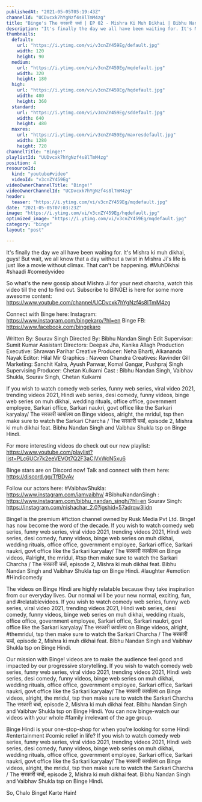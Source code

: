 ```yaml
---
publishedAt: "2021-05-05T05:19:43Z"
channelId: "UCDvcxk7hYgNzf4s8lTmM4zg"
title: "Binge's The सरकारी चर्चा | EP 02 - Mishra Ki Muh Dikhai | Bibhu Nandan, Vaibhav Shukla & Sourav"
description: "It's finally the day we all have been waiting for. It's Mishra ki muh dikhai, guys! But wait, we all know that a day without a twist in Mishra Ji's life is just like a movie without climax. That can't be happening. #MuhDikhai #shaadi #comedyvideo\n\nSo what's the new gossip about Mishra Ji for your next charcha, watch this video till the end to find out. Subscribe to BINGE! is here for some more awesome content: https://www.youtube.com/channel/UCDvcxk7hYgNzf4s8lTmM4zg\n\nConnect with Binge here:\nInstagram: https://www.instagram.com/bingekaro/?hl=en\nBinge FB: https://www.facebook.com/bingekaro\n\nWritten By: Sourav Singh\nDirected By: Bibhu Nandan Singh \nEdit Supervisor: Sumit Kumar\nAssistant Directors: Deepak Jha, Kanika Allagh\nProduction Executive: Shrawan Parihar \nCreative Producer: Neha Bharti, Alkananda Nayak\nEditor: Hilal Mir \nGraphics : Naveen Chandra\nCreatives: Ravinder Gill\nMarketing: Sanchit Kalra, Ayush Panwar, Komal Gangar, Pushpraj Singh\nSupervising Producer: Chetan Kulkarni\nCast : Bibhu Nandan Singh, Vaibhav Shukla, Sourav Singh, Chetan Kulkarni\n\nIf you wish to watch comedy web series, funny web series, viral video 2021, trending videos 2021, Hindi web series, desi comedy, funny videos, binge web series on muh dikhai, wedding rituals, office office, government employee, Sarkari office, Sarkari naukri, govt office like the Sarkari karyalay/ The सरकारी कार्यालय on Binge videos, alright, the mridul, tsp then make sure to watch the Sarkari Charcha / The सरकारी चर्चा, episode 2, Mishra ki muh dikhai feat. Bibhu Nandan Singh and Vaibhav Shukla tsp on Binge Hindi.\n\nFor more interesting videos do check out our new playlist: https://www.youtube.com/playlist?list=PLc6UCr7k2eeVEVOt7Q2F3aCIVxWcN5xu6\n\nBinge stars are on Discord now! Talk and connect with them here: https://discord.gg/TfBDvAv\n\nFollow our actors here:\n#VaibhavShukla: https://www.instagram.com/iamvaibhv/\n#BibhuNandanSingh : https://www.instagram.com/bibhu_nandan_singh/?hl=en\nSourav Singh: https://instagram.com/nishachar_2.0?igshid=57adrqw3lidn\n\nBinge! is the premium #fiction channel owned by Rusk Media Pvt Ltd. Binge! has now become the word of the decade. If you wish to watch comedy web series, funny web series, viral video 2021, trending videos 2021, Hindi web series, desi comedy, funny videos, binge web series on muh dikhai, wedding rituals, office office, government employee, Sarkari office, Sarkari naukri, govt office like the Sarkari karyalay/ The सरकारी कार्यालय on Binge videos, #alright, the mridul, #tsp then make sure to watch the Sarkari Charcha / The सरकारी चर्चा, episode 2, Mishra ki muh dikhai feat. Bibhu Nandan Singh and Vaibhav Shukla tsp on Binge Hindi. #laughter #emotion #Hindicomedy \n\nThe videos on Binge Hindi are highly relatable because they take inspiration from our everyday lives. Our normal will be your new normal, exciting, fun, and #relatablevideos. If you wish to watch comedy web series, funny web series, viral video 2021, trending videos 2021, Hindi web series, desi comedy, funny videos, binge web series on muh dikhai, wedding rituals, office office, government employee, Sarkari office, Sarkari naukri, govt office like the Sarkari karyalay/ The सरकारी कार्यालय on Binge videos, alright, #themridul, tsp then make sure to watch the Sarkari Charcha / The सरकारी चर्चा, episode 2, Mishra ki muh dikhai feat. Bibhu Nandan Singh and Vaibhav Shukla tsp on Binge Hindi.\n\nOur mission with Binge! videos are to make the audience feel good and impacted by our progressive storytelling. If you wish to watch comedy web series, funny web series, viral video 2021, trending videos 2021, Hindi web series, desi comedy, funny videos, binge web series on muh dikhai, wedding rituals, office office, government employee, Sarkari office, Sarkari naukri, govt office like the Sarkari karyalay/ The सरकारी कार्यालय on Binge videos, alright, the mridul, tsp then make sure to watch the Sarkari Charcha  The सरकारी चर्चा, episode 2, Mishra ki muh dikhai feat. Bibhu Nandan Singh and Vaibhav Shukla tsp on Binge Hindi. You can now binge-watch our videos with your whole #family irrelevant of the age group.\n\nBinge Hindi is your one-stop-shop for when you're looking for some Hindi #entertainment #comic relief in life? If you wish to watch comedy web series, funny web series, viral video 2021, trending videos 2021, Hindi web series, desi comedy, funny videos, binge web series on muh dikhai, wedding rituals, office office, government employee, Sarkari office, Sarkari naukri, govt office like the Sarkari karyalay/ The सरकारी कार्यालय on Binge videos, alright, the mridul, tsp then make sure to watch the Sarkari Charcha / The सरकारी चर्चा, episode 2, Mishra ki muh dikhai feat. Bibhu Nandan Singh and Vaibhav Shukla tsp on Binge Hindi.\n\nSo, Chalo Binge! Karte Hain!"
thumbnails:
  default:
    url: "https://i.ytimg.com/vi/v3cnZY459Eg/default.jpg"
    width: 120
    height: 90
  medium:
    url: "https://i.ytimg.com/vi/v3cnZY459Eg/mqdefault.jpg"
    width: 320
    height: 180
  high:
    url: "https://i.ytimg.com/vi/v3cnZY459Eg/hqdefault.jpg"
    width: 480
    height: 360
  standard:
    url: "https://i.ytimg.com/vi/v3cnZY459Eg/sddefault.jpg"
    width: 640
    height: 480
  maxres:
    url: "https://i.ytimg.com/vi/v3cnZY459Eg/maxresdefault.jpg"
    width: 1280
    height: 720
channelTitle: "Binge!"
playlistId: "UUDvcxk7hYgNzf4s8lTmM4zg"
position: 4
resourceId:
  kind: "youtube#video"
  videoId: "v3cnZY459Eg"
videoOwnerChannelTitle: "Binge!"
videoOwnerChannelId: "UCDvcxk7hYgNzf4s8lTmM4zg"
header:
  teaser: "https://i.ytimg.com/vi/v3cnZY459Eg/mqdefault.jpg"
date: "2021-05-05T07:03:23Z"
image: "https://i.ytimg.com/vi/v3cnZY459Eg/hqdefault.jpg"
optimized_image: "https://i.ytimg.com/vi/v3cnZY459Eg/mqdefault.jpg"
category: "binge"
layout: "post"

---
```

It's finally the day we all have been waiting for. It's Mishra ki muh dikhai, guys! But wait, we all know that a day without a twist in Mishra Ji's life is just like a movie without climax. That can't be happening. #MuhDikhai #shaadi #comedyvideo

So what's the new gossip about Mishra Ji for your next charcha, watch this video till the end to find out. Subscribe to BINGE! is here for some more awesome content: https://www.youtube.com/channel/UCDvcxk7hYgNzf4s8lTmM4zg

Connect with Binge here:
Instagram: https://www.instagram.com/bingekaro/?hl=en
Binge FB: https://www.facebook.com/bingekaro

Written By: Sourav Singh
Directed By: Bibhu Nandan Singh 
Edit Supervisor: Sumit Kumar
Assistant Directors: Deepak Jha, Kanika Allagh
Production Executive: Shrawan Parihar 
Creative Producer: Neha Bharti, Alkananda Nayak
Editor: Hilal Mir 
Graphics : Naveen Chandra
Creatives: Ravinder Gill
Marketing: Sanchit Kalra, Ayush Panwar, Komal Gangar, Pushpraj Singh
Supervising Producer: Chetan Kulkarni
Cast : Bibhu Nandan Singh, Vaibhav Shukla, Sourav Singh, Chetan Kulkarni

If you wish to watch comedy web series, funny web series, viral video 2021, trending videos 2021, Hindi web series, desi comedy, funny videos, binge web series on muh dikhai, wedding rituals, office office, government employee, Sarkari office, Sarkari naukri, govt office like the Sarkari karyalay/ The सरकारी कार्यालय on Binge videos, alright, the mridul, tsp then make sure to watch the Sarkari Charcha / The सरकारी चर्चा, episode 2, Mishra ki muh dikhai feat. Bibhu Nandan Singh and Vaibhav Shukla tsp on Binge Hindi.

For more interesting videos do check out our new playlist: https://www.youtube.com/playlist?list=PLc6UCr7k2eeVEVOt7Q2F3aCIVxWcN5xu6

Binge stars are on Discord now! Talk and connect with them here: https://discord.gg/TfBDvAv

Follow our actors here:
#VaibhavShukla: https://www.instagram.com/iamvaibhv/
#BibhuNandanSingh : https://www.instagram.com/bibhu_nandan_singh/?hl=en
Sourav Singh: https://instagram.com/nishachar_2.0?igshid=57adrqw3lidn

Binge! is the premium #fiction channel owned by Rusk Media Pvt Ltd. Binge! has now become the word of the decade. If you wish to watch comedy web series, funny web series, viral video 2021, trending videos 2021, Hindi web series, desi comedy, funny videos, binge web series on muh dikhai, wedding rituals, office office, government employee, Sarkari office, Sarkari naukri, govt office like the Sarkari karyalay/ The सरकारी कार्यालय on Binge videos, #alright, the mridul, #tsp then make sure to watch the Sarkari Charcha / The सरकारी चर्चा, episode 2, Mishra ki muh dikhai feat. Bibhu Nandan Singh and Vaibhav Shukla tsp on Binge Hindi. #laughter #emotion #Hindicomedy 

The videos on Binge Hindi are highly relatable because they take inspiration from our everyday lives. Our normal will be your new normal, exciting, fun, and #relatablevideos. If you wish to watch comedy web series, funny web series, viral video 2021, trending videos 2021, Hindi web series, desi comedy, funny videos, binge web series on muh dikhai, wedding rituals, office office, government employee, Sarkari office, Sarkari naukri, govt office like the Sarkari karyalay/ The सरकारी कार्यालय on Binge videos, alright, #themridul, tsp then make sure to watch the Sarkari Charcha / The सरकारी चर्चा, episode 2, Mishra ki muh dikhai feat. Bibhu Nandan Singh and Vaibhav Shukla tsp on Binge Hindi.

Our mission with Binge! videos are to make the audience feel good and impacted by our progressive storytelling. If you wish to watch comedy web series, funny web series, viral video 2021, trending videos 2021, Hindi web series, desi comedy, funny videos, binge web series on muh dikhai, wedding rituals, office office, government employee, Sarkari office, Sarkari naukri, govt office like the Sarkari karyalay/ The सरकारी कार्यालय on Binge videos, alright, the mridul, tsp then make sure to watch the Sarkari Charcha  The सरकारी चर्चा, episode 2, Mishra ki muh dikhai feat. Bibhu Nandan Singh and Vaibhav Shukla tsp on Binge Hindi. You can now binge-watch our videos with your whole #family irrelevant of the age group.

Binge Hindi is your one-stop-shop for when you're looking for some Hindi #entertainment #comic relief in life? If you wish to watch comedy web series, funny web series, viral video 2021, trending videos 2021, Hindi web series, desi comedy, funny videos, binge web series on muh dikhai, wedding rituals, office office, government employee, Sarkari office, Sarkari naukri, govt office like the Sarkari karyalay/ The सरकारी कार्यालय on Binge videos, alright, the mridul, tsp then make sure to watch the Sarkari Charcha / The सरकारी चर्चा, episode 2, Mishra ki muh dikhai feat. Bibhu Nandan Singh and Vaibhav Shukla tsp on Binge Hindi.

So, Chalo Binge! Karte Hain!